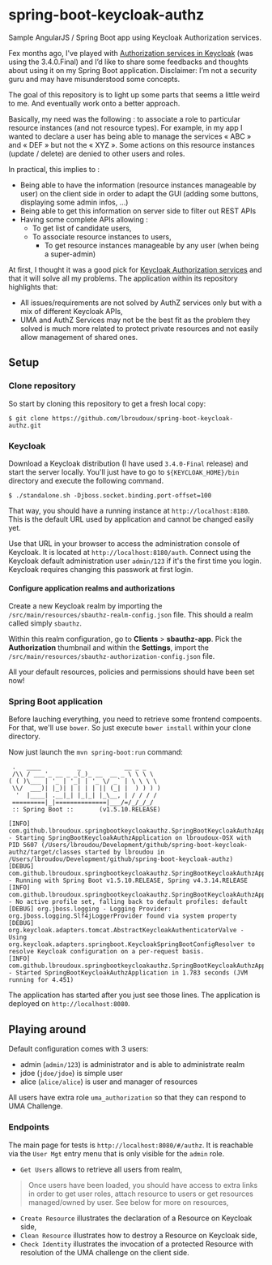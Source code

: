 # spring-boot-keycloak-authz

Sample AngularJS / Spring Boot app using Keycloak Authorization services.


Fex months ago, I've played with [Authorization services in Keycloak](https://www.keycloak.org/docs/3.4/authorization_services/index.html)
(was using the 3.4.0.Final) and I’d like to share  some feedbacks and thoughts about using it on my Spring Boot application.
Disclaimer: I’m not a security guru and may have misunderstood some concepts.

The goal of this repository is to light up some parts that seems a little weird to me. And eventually work onto a better
approach.

Basically, my need was the following : to associate a role to particular resource instances (and not resource types).
For example, in my app I wanted to declare a user has being able to manage the services « ABC » and « DEF » but not the « XYZ ».
Some actions on this resource instances (update / delete) are denied to other users and roles.

In practical, this implies to :
 - Being able to have the information (resource instances manageable by user) on the client side in order to adapt the GUI 
    (adding some buttons, displaying some admin infos, …)
 - Being able to get this information on server side to filter out REST APIs
 - Having some complete APIs allowing :
	- To get list of candidate users,
	- To associate resource instances to users,
        - To get resource instances manageable by any user (when being a super-admin)

At first, I thought it was a good pick for [Keycloak Authorization services](https://www.keycloak.org/docs/3.4/authorization_services/index.html)
and that it will solve all my problems. The application within its repository highlights that:
 - All issues/requirements are not solved by AuthZ services only but with a mix of different Keycloak APIs,
 - UMA and AuthZ Services may not be the best fit as the problem they solved is much more related to protect private 
    resources and not easily allow management of shared ones.

## Setup

### Clone repository

So start by cloning this repository to get a fresh local copy:

```
$ git clone https://github.com/lbroudoux/spring-boot-keycloak-authz.git
```

### Keycloak

Download a Keycloak distribution (I have used `3.4.0-Final` release) and start the server locally.
You'll just have to go to `${KEYCLOAK_HOME}/bin` directory and execute the following command. 

```
$ ./standalone.sh -Djboss.socket.binding.port-offset=100
```

That way, you should have a running instance at `http://localhost:8180`. This is the default URL 
used by application and cannot be changed easily yet.

Use that URL in your browser to access the administration console of Keycloak.
It is located at `http://localhost:8180/auth`. Connect using the Keycloak default administration user
`admin/123` if it's the first time you login. Keycloak requires changing this passwork at first login.

#### Configure application realms and authorizations

Create a new Keycloak realm by importing the `/src/main/resources/sbauthz-realm-config.json` file.
This should a realm called simply `sbauthz`.

Within this realm configuration, go to **Clients** > **sbauthz-app**. Pick the **Authorization** thumbnail
and within the **Settings**, import the `/src/main/resources/sbauthz-authorization-config.json` file.
  
All your default resources, policies and permissions should have been set now!


### Spring Boot application

Before lauching everything, you need to retrieve some frontend compoents. For that, we'll use `bower`.
So just execute `bower install` within your clone directory.

Now just launch the `mvn spring-boot:run` command:

```
 .   ____          _            __ _ _
 /\\ / ___'_ __ _ _(_)_ __  __ _ \ \ \ \
( ( )\___ | '_ | '_| | '_ \/ _` | \ \ \ \
 \\/  ___)| |_)| | | | | || (_| |  ) ) ) )
  '  |____| .__|_| |_|_| |_\__, | / / / /
 =========|_|==============|___/=/_/_/_/
 :: Spring Boot ::       (v1.5.10.RELEASE)

[INFO] com.github.lbroudoux.springbootkeycloakauthz.SpringBootKeycloakAuthzApplication - Starting SpringBootKeycloakAuthzApplication on lbroudoux-OSX with PID 5607 (/Users/lbroudou/Development/github/spring-boot-keycloak-authz/target/classes started by lbroudou in /Users/lbroudou/Development/github/spring-boot-keycloak-authz)
[DEBUG] com.github.lbroudoux.springbootkeycloakauthz.SpringBootKeycloakAuthzApplication - Running with Spring Boot v1.5.10.RELEASE, Spring v4.3.14.RELEASE
[INFO] com.github.lbroudoux.springbootkeycloakauthz.SpringBootKeycloakAuthzApplication - No active profile set, falling back to default profiles: default
[DEBUG] org.jboss.logging - Logging Provider: org.jboss.logging.Slf4jLoggerProvider found via system property
[DEBUG] org.keycloak.adapters.tomcat.AbstractKeycloakAuthenticatorValve - Using org.keycloak.adapters.springboot.KeycloakSpringBootConfigResolver to resolve Keycloak configuration on a per-request basis.
[INFO] com.github.lbroudoux.springbootkeycloakauthz.SpringBootKeycloakAuthzApplication - Started SpringBootKeycloakAuthzApplication in 1.783 seconds (JVM running for 4.451)

```

The application has started after you just see those lines. The application is deployed on `http://localhost:8080`.


## Playing around

Default configuration comes with 3 users:
* admin (`admin/123`) is administrator and is able to administrate realm
* jdoe (`jdoe/jdoe`) is simple user
* alice (`alice/alice`) is user and manager of resources
   
All users have extra role `uma_authorization` so that they can respond to UMA Challenge.

### Endpoints

The main page for tests is `http://localhost:8080/#/authz`. It is reachable via the `User Mgt` entry menu that
is only visible for the `admin` role.

* `Get Users` allows to retrieve all users from realm,

> Once users have been loaded, you should have access to extra links in order to get user roles, attach resource to 
users or get resources managed/owned by user. See below for more on resources,  

* `Create Resource` illustrates the declaration of a Resource on Keycloak side,
* `Clean Resource` illustrates how to destroy a Resource on Keycloak side,
* `Check Identity` illustrates the invocation of a protected Resource with resolution of the UMA challenge on the client side.